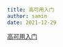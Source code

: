 ```yaml
title: 高可用入门
author: samin
date: 2021-12-29
```

[高可用入门](https://gaudy-feels-700.notion.site/8391addbbb8948ecae868bedbe737ed7)